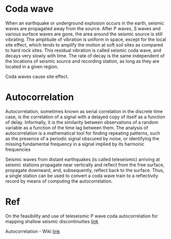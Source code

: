 # **Coda wave**
When an earthquake or underground explosion occurs in the earth, seismic waves are propagated away from the source. After P waves, S waves and various surface waves are gone, the area around the seismic source is still vibrating. The amplitude of vibration is uniform in space, except for the local site effect, which tends to amplify the motion at soft soil sites as compared to hard rock sites. This residual vibration is called seismic coda wave, and decays very slowly with time. The rate of decay is the same independent of the locations of seismic source and recording station, as long as they are located in a given region.

Coda waves cause site effect.

# **Autocorrelation**

Autocorrelation, sometimes known as serial correlation in the discrete time case, is the correlation of a signal with a delayed copy of itself as a function of delay. Informally, it is the similarity between observations of a random variable as a function of the time lag between them. The analysis of autocorrelation is a mathematical tool for finding repeating patterns, such as the presence of a periodic signal obscured by noise, or identifying the missing fundamental frequency in a signal implied by its harmonic frequencies

Seismic waves from distant earthquakes (is called teleseismic) arriving at seismic stations propagate near vertically and reflect from the free surface, propagate downward, and, subsequently, reflect back to the surface. Thus, a single station can be used to convert a coda wave train to a reflectivity record by means of computing the autocorrelation.

# **Ref**
On the feasibility and use of teleseismic P wave coda autocorrelation for mapping shallow seismic discontinuities [link](https://agupubs.onlinelibrary.wiley.com/doi/full/10.1002/2017JB013975)

Autocorrelation - Wiki [link](https://en.wikipedia.org/wiki/Autocorrelation)
